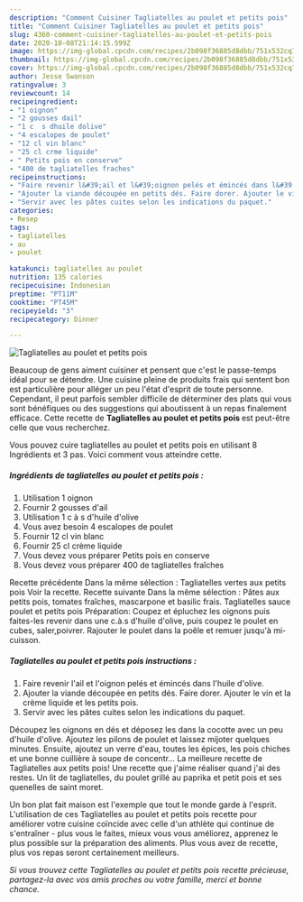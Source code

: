 ```yaml
---
description: "Comment Cuisiner Tagliatelles au poulet et petits pois"
title: "Comment Cuisiner Tagliatelles au poulet et petits pois"
slug: 4360-comment-cuisiner-tagliatelles-au-poulet-et-petits-pois
date: 2020-10-08T21:14:15.599Z
image: https://img-global.cpcdn.com/recipes/2b098f36885d8dbb/751x532cq70/tagliatelles-au-poulet-et-petits-pois-photo-principale-de-la-recette.jpg
thumbnail: https://img-global.cpcdn.com/recipes/2b098f36885d8dbb/751x532cq70/tagliatelles-au-poulet-et-petits-pois-photo-principale-de-la-recette.jpg
cover: https://img-global.cpcdn.com/recipes/2b098f36885d8dbb/751x532cq70/tagliatelles-au-poulet-et-petits-pois-photo-principale-de-la-recette.jpg
author: Jesse Swanson
ratingvalue: 3
reviewcount: 14
recipeingredient:
- "1 oignon"
- "2 gousses dail"
- "1 c  s dhuile dolive"
- "4 escalopes de poulet"
- "12 cl vin blanc"
- "25 cl crme liquide"
- " Petits pois en conserve"
- "400 de tagliatelles fraches"
recipeinstructions:
- "Faire revenir l&#39;ail et l&#39;oignon pelés et émincés dans l&#39;huile d&#39;olive."
- "Ajouter la viande découpée en petits dés. Faire dorer. Ajouter le vin et la crème liquide et les petits pois."
- "Servir avec les pâtes cuites selon les indications du paquet."
categories:
- Resep
tags:
- tagliatelles
- au
- poulet

katakunci: tagliatelles au poulet 
nutrition: 135 calories
recipecuisine: Indonesian
preptime: "PT11M"
cooktime: "PT45M"
recipeyield: "3"
recipecategory: Dinner

---
```



![Tagliatelles au poulet et petits pois](https://img-global.cpcdn.com/recipes/2b098f36885d8dbb/751x532cq70/tagliatelles-au-poulet-et-petits-pois-photo-principale-de-la-recette.jpg)

Beaucoup de gens aiment cuisiner et pensent que c'est le passe-temps idéal pour se détendre. Une cuisine pleine de produits frais qui sentent bon est particulière pour alléger un peu l'état d'esprit de toute personne. Cependant, il peut parfois sembler difficile de déterminer des plats qui vous sont bénéfiques ou des suggestions qui aboutissent à un repas finalement efficace. Cette recette de <strong> Tagliatelles au poulet et petits pois </strong> est peut-être celle que vous recherchez.

<!--inarticleads1-->

Vous pouvez cuire tagliatelles au poulet et petits pois en utilisant 8 Ingrédients et 3 pas. Voici comment vous atteindre cette.

##### Ingrédients de tagliatelles au poulet et petits pois :

1. Utilisation 1 oignon
1. Fournir 2 gousses d&#39;ail
1. Utilisation 1 c à s d&#39;huile d&#39;olive
1. Vous avez besoin 4 escalopes de poulet
1. Fournir 12 cl vin blanc
1. Fournir 25 cl crème liquide
1. Vous devez vous préparer  Petits pois en conserve
1. Vous devez vous préparer 400 de tagliatelles fraîches


Recette précédente Dans la même sélection : Tagliatelles vertes aux petits pois Voir la recette. Recette suivante Dans la même sélection : Pâtes aux petits pois, tomates fraîches, mascarpone et basilic frais. Tagliatelles sauce poulet et petits pois Préparation: Coupez et épluchez les oignons puis faites-les revenir dans une c.à.s d&#39;huile d&#39;olive, puis coupez le poulet en cubes, saler,poivrer. Rajouter le poulet dans la poêle et remuer jusqu&#39;à mi-cuisson. 

<!--inarticleads2-->

##### Tagliatelles au poulet et petits pois instructions :

1. Faire revenir l&#39;ail et l&#39;oignon pelés et émincés dans l&#39;huile d&#39;olive.
1. Ajouter la viande découpée en petits dés. Faire dorer. Ajouter le vin et la crème liquide et les petits pois.
1. Servir avec les pâtes cuites selon les indications du paquet.


Découpez les oignons en dés et déposez les dans la cocotte avec un peu d&#39;huile d&#39;olive. Ajoutez les pilons de poulet et laissez mijoter quelques minutes. Ensuite, ajoutez un verre d&#39;eau, toutes les épices, les pois chiches et une bonne cuillière à soupe de concentr… La meilleure recette de Tagliatelles aux petits pois! Une recette que j&#39;aime réaliser quand j&#39;ai des restes. Un lit de tagliatelles, du poulet grillé au paprika et petit pois et ses quenelles de saint moret. 

<!--inarticleads1-->

<p>
Un bon plat fait maison est l'exemple que tout le monde garde à l'esprit. L'utilisation de ces Tagliatelles au poulet et petits pois recette pour améliorer votre cuisine coïncide avec celle d'un athlète qui continue de s'entraîner - plus vous le faites, mieux vous vous améliorez, apprenez le plus possible sur la préparation des aliments. Plus vous avez de recette, plus vos repas seront certainement meilleurs.
</p>

<p>
<i>Si vous trouvez cette Tagliatelles au poulet et petits pois recette précieuse, partagez-la avec vos amis proches ou votre famille, merci et bonne chance.</i>
</p>
